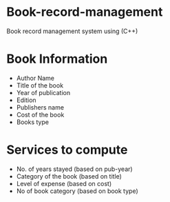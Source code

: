 # Book-record-management
Book record management system using (C++)
 # Book Information
- Author Name
- Title of the book
- Year of publication
- Edition 
- Publishers name
- Cost of the book
- Books type
# Services to compute
- No. of years stayed (based on pub-year)
- Category of the book (based on title)
- Level of expense (based on cost)
- No of book category (based on book type) 
